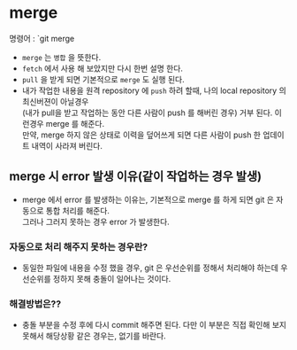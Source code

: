 # merge
명령어 : `git merge 
- `merge` 는 `병합` 을 뜻한다.  
- `fetch` 에서 사용 해 보았지만 다시 한번 설명 한다.  
- `pull` 을 받게 되면 기본적으로 `merge` 도 실행 된다.  
- 내가 작업한 내용을 원격 repository 에 `push` 하려 할때, 나의 local repository 의 최신버젼이 아닐경우  
  (내가 pull을 받고 작업하는 동안 다른 사람이 push 를 해버린 경우) 거부 된다. 이런경우 merge 를 해준다.  
  만약, merge 하지 않은 상태로 이력을 덮어쓰게 되면 다른 사람이 push 한 업데이트 내역이 사라져 버린다.

## merge 시 error 발생 이유(같이 작업하는 경우 발생)
- merge 에서 error 를 발생하는 이유는, 기본적으로 merge 를 하게 되면 git 은 자동으로 통합 처리를 해준다.   
  그러나 그러지 못하는 경우 error 가 발생한다.  
### 자동으로 처리 해주지 못하는 경우란?
- 동일한 파일에 내용을 수정 했을 경우, git 은 우선순위를 정해서 처리해야 하는데 우선순위를 정하지 못해 충돌이 일어나는 것이다.

### 해결방법은??
- 충돌 부분을 수정 후에 다시 commit 해주면 된다. 다만 이 부분은 직접 확인해 보지 못해서 해당상황 같은 경우는, 없기를 바란다.
